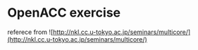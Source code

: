 # OpenACC exercise

referece from ![http://nkl.cc.u-tokyo.ac.jp/seminars/multicore/](http://nkl.cc.u-tokyo.ac.jp/seminars/multicore/)
